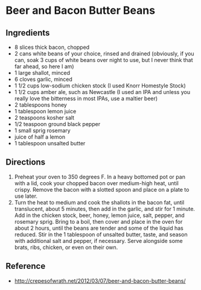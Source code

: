 # Beer and Bacon Butter Beans

## Ingredients
* 8 slices thick bacon, chopped
* 2 cans white beans of your choice, rinsed and drained (obviously, if you can, soak 3 cups of white beans over night to use, but I never think that far ahead, so here I am)
* 1 large shallot, minced
* 6 cloves garlic, minced
* 1 1/2 cups low-sodium chicken stock (I used Knorr Homestyle Stock)
* 1 1/2 cups amber ale, such as Newcastle (I used an IPA and unless you really love the bitterness in most IPAs, use a maltier beer)
* 2 tablespoons honey
* 1 tablespoon lemon juice
* 2 teaspoons kosher salt
* 1/2 teaspoon ground black pepper
* 1 small sprig rosemary
* juice of half a lemon
* 1 tablespoon unsalted butter

## Directions
1. Preheat your oven to 350 degrees F. In a heavy bottomed pot or pan with a lid, cook your chopped bacon over medium-high heat, until crispy. Remove the bacon with a slotted spoon and place on a plate to use later.
2. Turn the heat to medium and cook the shallots in the bacon fat, until translucent, about 5 minutes, then add in the garlic, and stir for 1 minute. Add in the chicken stock, beer, honey, lemon juice, salt, pepper, and rosemary sprig. Bring to a boil, then cover and place in the oven for about 2 hours, until the beans are tender and some of the liquid has reduced. Stir in the 1 tablespoon of unsalted butter, taste, and season with additional salt and pepper, if necessary. Serve alongside some brats, ribs, chicken, or even on their own.

## Reference
* <http://crepesofwrath.net/2012/03/07/beer-and-bacon-butter-beans/>
